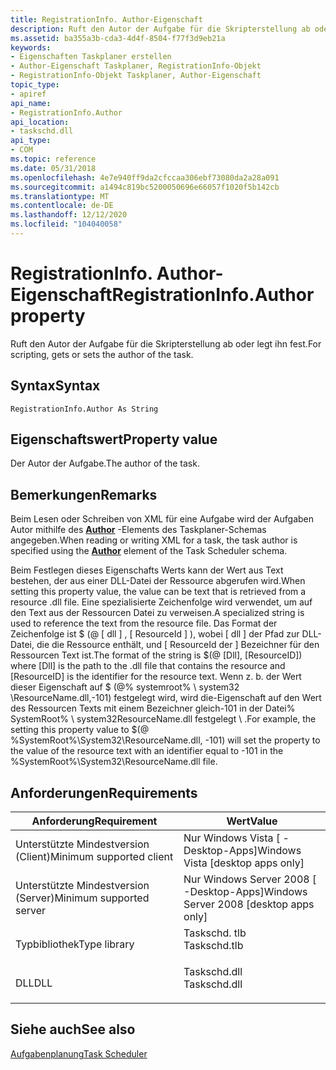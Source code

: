 ```yaml
---
title: RegistrationInfo. Author-Eigenschaft
description: Ruft den Autor der Aufgabe für die Skripterstellung ab oder legt ihn fest.
ms.assetid: ba355a3b-cda3-4d4f-8504-f77f3d9eb21a
keywords:
- Eigenschaften Taskplaner erstellen
- Author-Eigenschaft Taskplaner, RegistrationInfo-Objekt
- RegistrationInfo-Objekt Taskplaner, Author-Eigenschaft
topic_type:
- apiref
api_name:
- RegistrationInfo.Author
api_location:
- taskschd.dll
api_type:
- COM
ms.topic: reference
ms.date: 05/31/2018
ms.openlocfilehash: 4e7e940ff9da2cfccaa306ebf73080da2a28a091
ms.sourcegitcommit: a1494c819bc5200050696e66057f1020f5b142cb
ms.translationtype: MT
ms.contentlocale: de-DE
ms.lasthandoff: 12/12/2020
ms.locfileid: "104040058"
---
```

# <a name="registrationinfoauthor-property"></a><span data-ttu-id="19aad-106">RegistrationInfo. Author-Eigenschaft</span><span class="sxs-lookup"><span data-stu-id="19aad-106">RegistrationInfo.Author property</span></span>

<span data-ttu-id="19aad-107">Ruft den Autor der Aufgabe für die Skripterstellung ab oder legt ihn fest.</span><span class="sxs-lookup"><span data-stu-id="19aad-107">For scripting, gets or sets the author of the task.</span></span>

## <a name="syntax"></a><span data-ttu-id="19aad-108">Syntax</span><span class="sxs-lookup"><span data-stu-id="19aad-108">Syntax</span></span>


```VB
RegistrationInfo.Author As String
```



## <a name="property-value"></a><span data-ttu-id="19aad-109">Eigenschaftswert</span><span class="sxs-lookup"><span data-stu-id="19aad-109">Property value</span></span>

<span data-ttu-id="19aad-110">Der Autor der Aufgabe.</span><span class="sxs-lookup"><span data-stu-id="19aad-110">The author of the task.</span></span>

## <a name="remarks"></a><span data-ttu-id="19aad-111">Bemerkungen</span><span class="sxs-lookup"><span data-stu-id="19aad-111">Remarks</span></span>

<span data-ttu-id="19aad-112">Beim Lesen oder Schreiben von XML für eine Aufgabe wird der Aufgaben Autor mithilfe des [**Author**](taskschedulerschema-author-registrationinfotype-element.md) -Elements des Taskplaner-Schemas angegeben.</span><span class="sxs-lookup"><span data-stu-id="19aad-112">When reading or writing XML for a task, the task author is specified using the [**Author**](taskschedulerschema-author-registrationinfotype-element.md) element of the Task Scheduler schema.</span></span>

<span data-ttu-id="19aad-113">Beim Festlegen dieses Eigenschafts Werts kann der Wert aus Text bestehen, der aus einer DLL-Datei der Ressource abgerufen wird.</span><span class="sxs-lookup"><span data-stu-id="19aad-113">When setting this property value, the value can be text that is retrieved from a resource .dll file.</span></span> <span data-ttu-id="19aad-114">Eine spezialisierte Zeichenfolge wird verwendet, um auf den Text aus der Ressourcen Datei zu verweisen.</span><span class="sxs-lookup"><span data-stu-id="19aad-114">A specialized string is used to reference the text from the resource file.</span></span> <span data-ttu-id="19aad-115">Das Format der Zeichenfolge ist $ (@ \[ dll \] , \[ ResourceId \] ), wobei \[ dll \] der Pfad zur DLL-Datei, die die Ressource enthält, und \[ ResourceId der \] Bezeichner für den Ressourcen Text ist.</span><span class="sxs-lookup"><span data-stu-id="19aad-115">The format of the string is $(@ \[Dll\], \[ResourceID\]) where \[Dll\] is the path to the .dll file that contains the resource and \[ResourceID\] is the identifier for the resource text.</span></span> <span data-ttu-id="19aad-116">Wenn z. b. der Wert dieser Eigenschaft auf $ (@% systemroot% \\ system32 \\ResourceName.dll,-101) festgelegt wird, wird die-Eigenschaft auf den Wert des Ressourcen Texts mit einem Bezeichner gleich-101 in der Datei% SystemRoot% \\ system32ResourceName.dll festgelegt \\ .</span><span class="sxs-lookup"><span data-stu-id="19aad-116">For example, the setting this property value to $(@ %SystemRoot%\\System32\\ResourceName.dll, -101) will set the property to the value of the resource text with an identifier equal to -101 in the %SystemRoot%\\System32\\ResourceName.dll file.</span></span>

## <a name="requirements"></a><span data-ttu-id="19aad-117">Anforderungen</span><span class="sxs-lookup"><span data-stu-id="19aad-117">Requirements</span></span>



| <span data-ttu-id="19aad-118">Anforderung</span><span class="sxs-lookup"><span data-stu-id="19aad-118">Requirement</span></span> | <span data-ttu-id="19aad-119">Wert</span><span class="sxs-lookup"><span data-stu-id="19aad-119">Value</span></span> |
|-------------------------------------|-----------------------------------------------------------------------------------------|
| <span data-ttu-id="19aad-120">Unterstützte Mindestversion (Client)</span><span class="sxs-lookup"><span data-stu-id="19aad-120">Minimum supported client</span></span><br/> | <span data-ttu-id="19aad-121">Nur Windows Vista \[ -Desktop-Apps\]</span><span class="sxs-lookup"><span data-stu-id="19aad-121">Windows Vista \[desktop apps only\]</span></span><br/>                                          |
| <span data-ttu-id="19aad-122">Unterstützte Mindestversion (Server)</span><span class="sxs-lookup"><span data-stu-id="19aad-122">Minimum supported server</span></span><br/> | <span data-ttu-id="19aad-123">Nur Windows Server 2008 \[ -Desktop-Apps\]</span><span class="sxs-lookup"><span data-stu-id="19aad-123">Windows Server 2008 \[desktop apps only\]</span></span><br/>                                    |
| <span data-ttu-id="19aad-124">Typbibliothek</span><span class="sxs-lookup"><span data-stu-id="19aad-124">Type library</span></span><br/>             | <dl> <span data-ttu-id="19aad-125"><dt>Taskschd. tlb</dt></span><span class="sxs-lookup"><span data-stu-id="19aad-125"><dt>Taskschd.tlb</dt></span></span> </dl> |
| <span data-ttu-id="19aad-126">DLL</span><span class="sxs-lookup"><span data-stu-id="19aad-126">DLL</span></span><br/>                      | <dl> <span data-ttu-id="19aad-127"><dt>Taskschd.dll</dt></span><span class="sxs-lookup"><span data-stu-id="19aad-127"><dt>Taskschd.dll</dt></span></span> </dl> |



## <a name="see-also"></a><span data-ttu-id="19aad-128">Siehe auch</span><span class="sxs-lookup"><span data-stu-id="19aad-128">See also</span></span>

<dl> <dt>

[<span data-ttu-id="19aad-129">Aufgabenplanung</span><span class="sxs-lookup"><span data-stu-id="19aad-129">Task Scheduler</span></span>](task-scheduler-start-page.md)
</dt> </dl>

 

 






